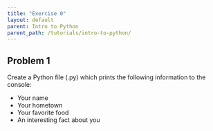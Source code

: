 ```yaml
---
title: "Exercise 0"
layout: default
parent: Intro to Python
parent_path: /tutorials/intro-to-python/
---
```

## Problem 1

Create a Python file (.py) which prints the following information to the console:

* Your name
* Your hometown
* Your favorite food
* An interesting fact about you
